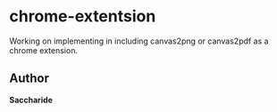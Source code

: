 # chrome-extentsion
Working on implementing in including canvas2png or canvas2pdf as a chrome extension. 

## Author
**Saccharide**
